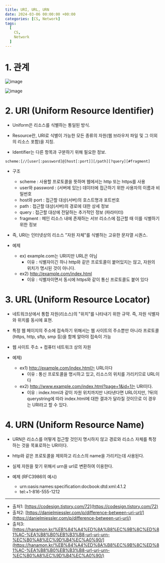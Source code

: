 ```yaml
---
title: URI, URL, URN
date: 2024-03-06 00:00:00 +00:00
categories: [CS, Network]
tags:
  [
    CS,
    Network
  ]
---
```


# 1. 관계

![image](https://github.com/KimHyungkeun/KimHyungkeun.github.io/assets/12759500/1b7cd929-f033-408c-afb6-c2e6a96590ea)

![image](https://github.com/KimHyungkeun/KimHyungkeun.github.io/assets/12759500/bd93df91-53d5-45fe-b63e-b917af0dcb43)



# 2. URI (Uniform Resource Identifier)

- Uniform은 리소스를 식별하는 통일된 방식.

- Resource란, URI로 식별이 가능한 모든 종류의 자원(웹 브라우저 파일 및 그 이외의 리소스 포함)을 지칭.

- Identifier는 다른 항목과 구분하기 위해 필요한 정보.

```
scheme:[//[user[:password]@]host[:port]][/path][?query][#fragment]
```
- 구조
  - scheme : 사용할 프로토콜을 뜻하며 웹에서는 http 또는 https를 사용
  - user와 password : (서버에 있는) 데이터에 접근하기 위한 사용자의 이름과 비밀번호
  - host와 port : 접근할 대상(서버)의 호스트명과 포트번호
  - path : 접근할 대상(서버)의 경로에 대한 상세 정보
  - query : 접근할 대상에 전달하는 추가적인 정보 (파라미터)
  - fragment : 메인 리소스 내에 존재하는 서브 리소스에 접근할 때 이를 식별하기 위한 정보

- 즉, URI는 인터넷상의 리소스 "자원 자체"를 식별하는 고유한 문자열 시퀀스.
- 예제
  - ex) example.com는 URI지만 URL은 아님
    - 이유 : 식별자이긴 하나 http와 같은 프로토콜이 붙어있지는 않고, 자원의 위치가 명시된 것이 아니다.
  - ex2) http://example.com/index.html
    - 이유 : 식별자이면서 동시에 https와 같이 통신 프로토콜도 붙어 있다
 


# 3. URL (Uniform Resource Locator)

- 네트워크상에서 통합 자원(리소스)의 "위치"를 나타내기 위한 규약. 즉, 자원 식별자와 위치를 동시에 표현.

- 특정 웹 페이지의 주소에 접속하기 위해서는 웹 사이트의 주소뿐만 아니라 프로토콜(https, http, sftp, smp 등)을 함께 알아야 접속이 가능

- 웹 사이트 주소 + 컴퓨터 네트워크 상의 자원

- 예제)
  - ex1) http://example.com/index.html는 URL이다
    - 이유 : 통신 프로토콜을 명시하고 있고, 리소스의 위치를 가리키므로 URL이다
  - ex2) http://www.example.com/index.html?page=1&id=1는 URI이다.
    - 이유 : index.html과 같이 자원 위치까지만 나타낸다면 URL이지만, ?뒤의 querystring에 따라 index.html에 대한 결과가 달라질 것이므로 이 경우는 URI라고 할 수 있다.


# 4. URN (Uniform Resource Name)

- URN은 리소스를 어떻게 접근할 것인지 명시하지 않고 경로와 리소스 자체를 특정하는 것을 목표로하는 URI이다.

- http와 같은 프로토콜을 제외하고 리소스의 name을 가리키는데 사용된다.
  
- 실제 자원을 찾기 위해서 urn을 url로 변환하여 이용한다.

- 예제 (RFC3986의 예시)
  - urn:oasis:names:specification:docbook:dtd:xml:4.1.2
  - tel:+1-816-555-1212

---

- 출처1: [https://codesign.tistory.com/72](https://codesign.tistory.com/72)
- 출처2: [https://danielmiessler.com/p/difference-between-uri-url/](https://danielmiessler.com/p/difference-between-uri-url/)
- 출처3: [https://hanamon.kr/%EB%84%A4%ED%8A%B8%EC%9B%8C%ED%81%AC-%EA%B8%B0%EB%B3%B8-url-uri-urn-%EC%B0%A8%EC%9D%B4%EC%A0%90/](https://hanamon.kr/%EB%84%A4%ED%8A%B8%EC%9B%8C%ED%81%AC-%EA%B8%B0%EB%B3%B8-url-uri-urn-%EC%B0%A8%EC%9D%B4%EC%A0%90/)


